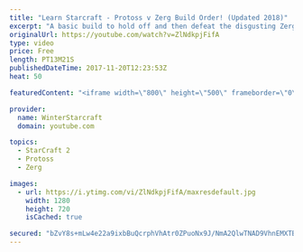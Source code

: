 ```yaml
---
title: "Learn Starcraft - Protoss v Zerg Build Order! (Updated 2018)"
excerpt: "A basic build to hold off and then defeat the disgusting Zerg! Meant for lower level players who have little direction, not for high level players looking for the dankest meta :) -- Watch live at https://www.twitch.tv/wintergaming"
originalUrl: https://youtube.com/watch?v=ZlNdkpjFifA
type: video
price: Free
length: PT13M21S
publishedDateTime: 2017-11-20T12:23:53Z
heat: 50

featuredContent: "<iframe width=\"800\" height=\"500\" frameborder=\"0\" src=\"https://www.youtube.com/embed/ZlNdkpjFifA\" allow=\"accelerometer; autoplay; encrypted-media; gyroscope; picture-in-picture\" allowfullscreen></iframe>"

provider:
  name: WinterStarcraft
  domain: youtube.com

topics:
  - StarCraft 2
  - Protoss
  - Zerg

images:
  - url: https://i.ytimg.com/vi/ZlNdkpjFifA/maxresdefault.jpg
    width: 1280
    height: 720
    isCached: true

secured: "bZvY8s+mLw4e22a9ixbBuQcrphVhAtr0ZPuoNx9J/NmA2QlwTNAD9VhnEMXTBcn+Tj8SwkEteMSPUqE+A/YAqKIgB3XysS8c1u27q5U3en6smBXmZhDDrMrdrzQHSAlLRw0KtgXJ06hOIsu+tSgoQXN6zNxWZEptSUTtvwk+cSjiV2SSYDXyE7Yffj0lIUlBjy4TKUVM7Usl+ykUnMnF7JhqKIhguvxNXflTajuBB0r3NsilI2Qgem9pWlQ2Nj+iQLB+InYPOIAlRYKqCpOXpU0CwFuLnvc5GxaM/WvIowZb/nwoEsuSjmeMUCLZNOSa2O7zVwIj+f8QUT+L11KDL8WG62yPsh0HVBodGMBhAZzovZcwpfoEjIvUZRihKbqvKZL1XAeGNg6RPXX3tOn2u08cEczZWa167aMu269Wjxo=;Y70gers+mcUlEn6L4TfQFw=="
---
```


